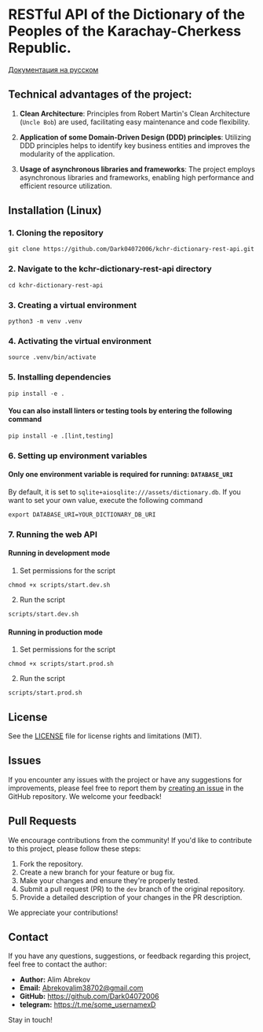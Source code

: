 # RESTful API of the Dictionary of the Peoples of the Karachay-Cherkess Republic.

[Документация на русском](https://github.com/Dark04072006/kchr-dictionary-rest-api/docs/README.ru.md)

## Technical advantages of the project:

1. **Clean Architecture**: Principles from Robert Martin's Clean Architecture (`Uncle Bob`) are used, facilitating easy maintenance and code flexibility.

2. **Application of some Domain-Driven Design (DDD) principles**: Utilizing DDD principles helps to identify key business entities and improves the modularity of the application.

3. **Usage of asynchronous libraries and frameworks**: The project employs asynchronous libraries and frameworks, enabling high performance and efficient resource utilization.

<!-- Installation -->
## Installation (Linux)

### 1. Cloning the repository

``` shell
git clone https://github.com/Dark04072006/kchr-dictionary-rest-api.git
```

### 2. Navigate to the kchr-dictionary-rest-api directory

``` shell
cd kchr-dictionary-rest-api
```

### 3. Creating a virtual environment

``` shell
python3 -m venv .venv
```

### 4. Activating the virtual environment

``` shell
source .venv/bin/activate
```

### 5. Installing dependencies

``` shell
pip install -e .
```

#### You can also install linters or testing tools by entering the following command

``` shell
pip install -e .[lint,testing]
```

### 6. Setting up environment variables

#### Only one environment variable is required for running: `DATABASE_URI`
By default, it is set to `sqlite+aiosqlite:///assets/dictionary.db`. If you want to set your own value, execute the following command

``` shell
export DATABASE_URI=YOUR_DICTIONARY_DB_URI
```

### 7. Running the web API

#### Running in development mode
1. Set permissions for the script
``` shell
chmod +x scripts/start.dev.sh
```

2. Run the script
``` bash
scripts/start.dev.sh
```

#### Running in production mode

1. Set permissions for the script
``` shell
chmod +x scripts/start.prod.sh
```

2. Run the script
``` shell
scripts/start.prod.sh
```

## License
See the [LICENSE](https://github.com/Dark04072006/kchr-dictionary-rest-api/LICENSE.md) file for license rights and limitations (MIT).

## Issues

If you encounter any issues with the project or have any suggestions for improvements, please feel free to report them by [creating an issue](link_to_your_repository_issues) in the GitHub repository. We welcome your feedback!

## Pull Requests

We encourage contributions from the community! If you'd like to contribute to this project, please follow these steps:

1. Fork the repository.
2. Create a new branch for your feature or bug fix.
3. Make your changes and ensure they're properly tested.
4. Submit a pull request (PR) to the `dev` branch of the original repository.
5. Provide a detailed description of your changes in the PR description.

We appreciate your contributions!

## Contact

If you have any questions, suggestions, or feedback regarding this project, feel free to contact the author:

- **Author:** Alim Abrekov
- **Email:** Abrekovalim38702@gmail.com
- **GitHub:** https://github.com/Dark04072006
- **telegram:** https://t.me/some_usernamexD

Stay in touch!
